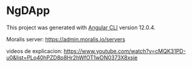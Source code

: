 # NgDApp

This project was generated with [Angular CLI](https://github.com/angular/angular-cli) version 12.0.4.


Moralis server: https://admin.moralis.io/servers

videos de explicacion: https://www.youtube.com/watch?v=cMQK31PD-u0&list=PLo40hPZD8p8Hr2hWfOT1wDN0373X8xsje
